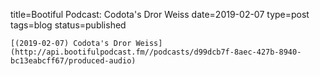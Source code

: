 
title=Bootiful Podcast: Codota's Dror Weiss
date=2019-02-07
type=post
tags=blog
status=published
~~~~~~
[(2019-02-07) Codota's Dror Weiss](http://api.bootifulpodcast.fm//podcasts/d99dcb7f-8aec-427b-8940-bc13eabcff67/produced-audio) 
            